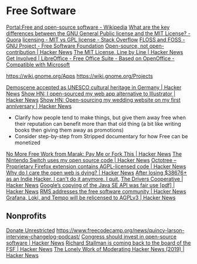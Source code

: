 # Free Software

[Portal:Free and open-source software - Wikipedia](https://en.wikipedia.org/wiki/Portal:Free_and_open-source_software)
[What are the key differences between the GNU General Public license and the MIT License? - Quora](https://www.quora.com/What-are-the-key-differences-between-the-GNU-General-Public-license-and-the-MIT-License?share=1)
[licensing - MIT vs GPL license - Stack Overflow](https://stackoverflow.com/questions/3902754/mit-vs-gpl-license#11752204)
[FLOSS and FOSS - GNU Project - Free Software Foundation](https://www.gnu.org/philosophy/floss-and-foss.en.html)
[Open-source, not open-contribution | Hacker News](https://news.ycombinator.com/item?id=25940195)
[The MIT License, Line by Line | Hacker News](https://news.ycombinator.com/item?id=25979584)
[Get Involved | LibreOffice - Free Office Suite - Based on OpenOffice - Compatible with Microsoft](https://www.libreoffice.org/community/get-involved/?pk_campaign=hub)

https://wiki.gnome.org/Apps
https://wiki.gnome.org/Projects

[Demoscene accepted as UNESCO cultural heritage in Germany | Hacker News](https://news.ycombinator.com/item?id=26522681)
[Show HN: I open-sourced my web app alternative to Illustrator | Hacker News](https://news.ycombinator.com/item?id=7116042)
[Show HN: Open-sourcing my wedding website on my first anniversary | Hacker News](https://news.ycombinator.com/item?id=18556787)

- Clarify how people tend to make things, but give them away free when their reputation can benefit more than that old thing (a bit like writing books then giving them away as promotions)
- Consider step-by-step from Stripped documentary for how Free can be monetized

[No More Free Work from Marak: Pay Me or Fork This | Hacker News](https://news.ycombinator.com/item?id=25032105)
[The Nintendo Switch uses my open source code | Hacker News](https://news.ycombinator.com/item?id=25186890)
[Octotree – Proprietary Firefox extension contains AGPL-licensed code | Hacker News](https://news.ycombinator.com/item?id=24953821)
[Why do I care the open web is dying? | Hacker News](https://news.ycombinator.com/item?id=25261132)
[After losing $38676+ as an Indie Hacker. I can't do it anymore. I quit.](https://www.indiehackers.com/post/after-losing-38676-as-an-indie-hacker-i-cant-do-it-anymore-i-quit-8673223598)
[The Drivers Cooperative | Hacker News](https://news.ycombinator.com/item?id=26588607)
[Google’s copying of the Java SE API was fair use [pdf] | Hacker News](https://news.ycombinator.com/item?id=26699106)
[RMS addresses the free software community | Hacker News](https://news.ycombinator.com/item?id=26780192)
[Grafana, Loki, and Tempo will be relicensed to AGPLv3 | Hacker News](https://news.ycombinator.com/item?id=26877528)

## Nonprofits

[Donate Unrestricted](https://paulgraham.com/donate.html)
https://www.freecodecamp.org/news/quincy-larson-interview-changelog-podcast/
[Congress should invest in open-source software | Hacker News](https://news.ycombinator.com/item?id=24789070)
[Richard Stallman is coming back to the board of the FSF | Hacker News](https://news.ycombinator.com/item?id=26535224)
[The Lonely Work of Moderating Hacker News (2019) | Hacker News](https://news.ycombinator.com/item?id=25048415)
